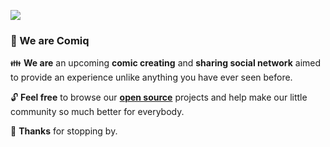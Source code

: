 ![](https://i.imgur.com/aSzvZ5T.png)

### 💬 We are Comiq
👪 **We are** an upcoming **comic creating** and **sharing social network** aimed to provide an experience unlike anything you have ever seen before.

🔓 **Feel free** to browse our **[open source](https://github.com/orgs/ComiqApp/repositories)** projects and help make our little community so much better for everybody.

👋 **Thanks** for stopping by.

